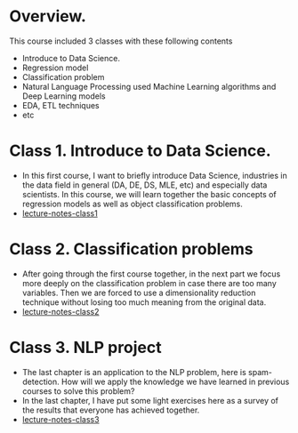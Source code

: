 # Overview.
This course included 3 classes with these following contents
- Introduce to Data Science. 
- Regression model
- Classification problem
- Natural Language Processing used Machine Learning algorithms and Deep Learning models
- EDA, ETL techniques
- etc

# Class 1. Introduce to Data Science. 
- In this first course, I want to briefly introduce Data Science, industries in the data field in general (DA, DE, DS, MLE, etc) and especially data scientists. In this course, we will learn together the basic concepts of regression models as well as object classification problems.
- [lecture-notes-class1](https://github.com/NhanDoV/Lectures_notes-teaching-in-VN-/blob/master/US-Embassy_DS-course/Class%201/Class%201%20US_Embassy.pdf)


# Class 2. Classification problems
- After going through the first course together, in the next part we focus more deeply on the classification problem in case there are too many variables. Then we are forced to use a dimensionality reduction technique without losing too much meaning from the original data.
- [lecture-notes-class2](https://github.com/NhanDoV/Lectures_notes-teaching-in-VN-/blob/master/US-Embassy_DS-course/Class%202/Class%202.pdf)

# Class 3. NLP project
- The last chapter is an application to the NLP problem, here is spam-detection. How will we apply the knowledge we have learned in previous courses to solve this problem?
- In the last chapter, I have put some light exercises here as a survey of the results that everyone has achieved together.
- [lecture-notes-class3](https://github.com/NhanDoV/Lectures_notes-teaching-in-VN-/blob/master/US-Embassy_DS-course/Class%203/Class%203.pdf)

